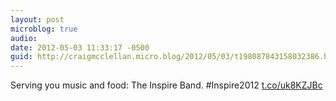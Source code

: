 ```yaml
---
layout: post
microblog: true
audio: 
date: 2012-05-03 11:33:17 -0500
guid: http://craigmcclellan.micro.blog/2012/05/03/t198087843158032386.html
---
```

Serving you music and food: The Inspire Band.  #Inspire2012 [t.co/uk8KZJBc](http://t.co/uk8KZJBc)
